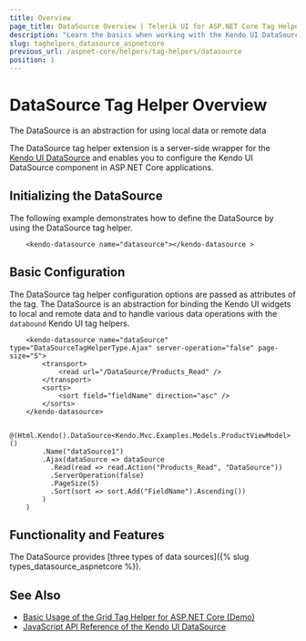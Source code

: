 ```yaml
---
title: Overview
page_title: DataSource Overview | Telerik UI for ASP.NET Core Tag Helpers
description: "Learn the basics when working with the Kendo UI DataSource tag helper for ASP.NET Core (MVC 6 or ASP.NET Core MVC)."
slug: taghelpers_datasource_aspnetcore
previous_url: /aspnet-core/helpers/tag-helpers/datasource
position: 1
---
```


# DataSource Tag Helper Overview

The DataSource is an abstraction for using local data or remote data

The DataSource tag helper extension is a server-side wrapper for the [Kendo UI DataSource](https://docs.telerik.com/kendo-ui/framework/datasource/overview) and enables you to configure the Kendo UI DataSource component in ASP.NET Core applications.

## Initializing the DataSource

The following example demonstrates how to define the DataSource by using the DataSource tag helper.

        <kendo-datasource name="datasource"></kendo-datasource >

## Basic Configuration

The DataSource tag helper configuration options are passed as attributes of the tag. The DataSource is an abstraction for binding the Kendo UI widgets to local and remote data and to handle various data operations with the `databound` Kendo UI tag helpers.

```tagHelper
    <kendo-datasource name="dataSource" type="DataSourceTagHelperType.Ajax" server-operation="false" page-size="5">
        <transport>
            <read url="/DataSource/Products_Read" />
        </transport>
        <sorts>
            <sort field="fieldName" direction="asc" />
        </sorts>
    </kendo-datasource>
```
```cshtml
    @(Html.Kendo().DataSource<Kendo.Mvc.Examples.Models.ProductViewModel>()
        .Name("dataSource1")
        .Ajax(dataSource => dataSource
          .Read(read => read.Action("Products_Read", "DataSource"))
          .ServerOperation(false)
          .PageSize(5)
          .Sort(sort => sort.Add("FieldName").Ascending())
        )
    )
```

## Functionality and Features

The DataSource provides [three types of data sources]({% slug types_datasource_aspnetcore %}).

## See Also

* [Basic Usage of the Grid Tag Helper for ASP.NET Core (Demo)](https://demos.telerik.com/aspnet-core/datasource/tag-helper)
* [JavaScript API Reference of the Kendo UI DataSource](https://docs.telerik.com/kendo-ui/api/javascript/data/datasource)
